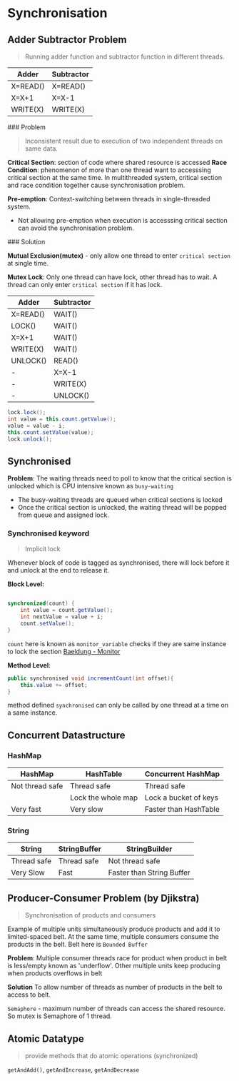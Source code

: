 # Synchronisation


## Adder Subtractor Problem
> Running adder function and subtractor function in different threads.

| Adder    | Subtractor |
|----------|------------|
| X=READ() | X=READ()   |
| X=X+1    | X=X-1      |
| WRITE(X) | WRITE(X)   |

### Problem
> Inconsistent result due to execution of two independent threads on same data.

**Critical Section**: section of code where shared resource is accessed
**Race Condition**: phenomenon of more than one thread want to accesssing critical section at the same time.
In multithreaded system, critical section and race condition together cause synchronisation problem.

**Pre-emption**: Context-switching between threads in single-threaded system. 

- Not allowing pre-emption when execution is accesssing critical section can avoid the synchronisation problem.

### Solution

**Mutual Exclusion(mutex)** - only allow one thread to enter `critical section` at single time.

**Mutex Lock**: Only one thread can have lock, other thread has to wait. A thread can only enter `critical section` if it has lock.

| Adder    | Subtractor |
|----------|------------|
| X=READ() | WAIT()     |
| LOCK()   | WAIT()     |
| X=X+1    | WAIT()     |
| WRITE(X) | WAIT()     |
| UNLOCK() | READ()     |
| -        | X=X-1      |
| -        | WRITE(X)   |
|   -      | UNLOCK()   |


```java
lock.lock();
int value = this.count.getValue();
value = value - i;
this.count.setValue(value);
lock.unlock();
```

## Synchronised

**Problem**: The waiting threads need to poll to know that the critical section is unlocked which is CPU intensive known as `busy-waiting`

- The busy-waiting threads are queued when critical sections is locked
- Once the critical section is unlocked, the waiting thread will be popped from queue and assigned lock.


### Synchronised keyword
> Implicit lock

Whenever block of code is tagged as synchronised, there will lock before it and unlock at the end to release it.

**Block Level:**
```java

synchronized(count) {
    int value = count.getValue();
    int nextValue = value + i;
    count.setValue();
}

```

`count` here is known as `monitor_variable` checks if they are same instance to lock the section [Baeldung - Monitor](https://www.baeldung.com/cs/monitor)

**Method Level**:
```java
public synchronised void incrementCount(int offset){
    this.value += offset;
}
```
method defined `synchronised` can only be called by one thread at a time on a same instance.

## Concurrent Datastructure

### HashMap

| HashMap         | HashTable          | Concurrent HashMap          |
|-----------------|--------------------|-----------------------------|
| Not thread safe | Thread safe        | Thread safe                 |
|                 | Lock the whole map | Lock a bucket of keys       |
| Very fast       | Very slow          | Faster than HashTable       |

### String

| String      | StringBuffer       | StringBuilder             |
|-------------|--------------------|---------------------------|
| Thread safe | Thread safe        | Not thread safe           |
| Very Slow   | Fast               | Faster than String Buffer |

## Producer-Consumer Problem (by Djikstra)
> Synchronisation of products and consumers

Example of multiple units simultaneously produce products and add it to limited-spaced belt. At the same time, multiple  consumers consume the products in the belt. Belt here is `Bounded Buffer`

**Problem**: Multiple consumer threads race for product when product in belt is less/empty known as 'underflow'. Other multiple units keep producing when products overflows in belt

**Solution**
To allow number of threads as number of products in the belt to access to belt. 

`Semaphore` - maximum number of threads can access the shared resource. So mutex is Semaphore of 1 thread.



## Atomic Datatype
> provide methods that do atomic operations (synchronized)

`getAndAdd()`, `getAndIncrease`, `getAndDecrease`


